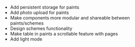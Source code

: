 - Add persistent storage for paints
- Add photo upload for paints
- Make components more modular and shareable between paints/schemes
- Design schemes functionality
- Make table in paints a scrollable feature with pages
- Add light mode
